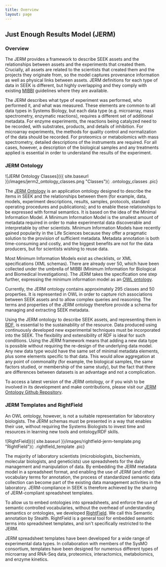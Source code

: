 ```yaml
---
title: Overview
layout: page
---
```


## Just Enough Results Model (JERM)

### Overview

The JERM provides a framework to describe SEEK assets and the relationships between assets and the experiments that created them. 
Crucially, all assets are related to the scientists that created them and the projects they originate from, 
so the model captures provenance information as well as physical links between assets. 
JERM definitions for each type of data in SEEK is different, but highly overlapping and they comply with existing [MIBBI](http://www.biosharing.org/standards/mibbi) guidelines where they are available.

The JERM describes what type of experiment was performed, who performed it, and what was measured. 
These elements are common to all data types in Systems Biology, 
but each data type (e.g. microarray, mass spectrometry, enzymatic reactions), requires a different set of additional metadata. 
For enzyme experiments, the reactions being catalyzed need to be recorded, with substrates, products, and details of inhibition. 
For microarray experiments, the methods for quality control and normalization of the data should be recorded. 
For proteomics or metabolomics with mass spectrometry, detailed descriptions of the instruments are required. 
For all cases, however, a description of the biological samples and any treatments applied is essential in order to understand 
the results of the experiment.

### JERM Ontology

![JERM Ontology Classes]({{ site.baseurl }}/images/jerm2_ontology_classes.png "Classes"){: .ontology_classes .pic}

The [JERM Ontology](https://bioportal.bioontology.org/ontologies/JERM) is an application ontology designed to describe the items in SEEK and the relationships between them 
(for example, data, models, experiment descriptions, results, samples, protocols, standard operating procedures and publications); 
and to enable these relationships to be expressed with formal semantics. 
It is based on the idea of the Minimal Information Model. 
A Minimum Information Model is the smallest amount of metadata required in order to make experimental data discoverable and 
interpretable by other scientists. Minimum Information Models have recently gained popularity in the Life Sciences because 
they offer a pragmatic solution to the provision of sufficient metadata. 
Metadata annotation is both time-consuming and costly, and the biggest benefits are not for the data producers, 
but for scientists wishing to reuse data.

Most Minimum Information Models exist as checklists, or XML specifications (XML schemas). There are already over 50, 
which have been collected under the umbrella of MIBBI (Minimum Information for Biological and Biomedical Investigations). 
The JERM takes the specification one step further, expressing the minimum information model as an [OWL ontology](http://en.wikipedia.org/wiki/Web_Ontology_Language).

Currently, the JERM ontology contains approximately 295 classes and 50 properties. 
It is represented in OWL in order to capture rich associations between SEEK assets and to allow complex queries and reasoning. 
The terms and properties of the JERM ontology therefore provide a schema for managing and extracting SEEK metadata.

Using the JERM ontology to describe SEEK assets, and representing them in [RDF](http://en.wikipedia.org/wiki/Resource_Description_Framework), 
is essential to the sustainability of the resource. 
Data produced using continuously developed new experimental techniques must be incorporated into the SEEK. 
The flexibility and extensibility of RDF is ideal for such conditions. Using the JERM framework means that adding a new data type is possible without requiring the re-design of the underlying data model. Any new data type would have the same set of minimal metadata elements, plus some elements specific to that data. This would allow aggregation at any point of commonality (for example, the biological samples, the same factors studied, or membership of the same study), but the fact that there are differences between datasets is an advantage and not a complication.

To access a latest version of the JERM ontology, or if you wish to be involved in its development and make contributions, 
please visit our [JERM Ontology Github Repository](https://github.com/FAIRdom/JERMOntology).

### JERM Templates and RightField

An OWL ontology, however, is not a suitable representation for laboratory biologists. 
The JERM schemas must be presented in a way that enables their use, 
without requiring the Systems Biologists to invest time and resources in learning new tools and ontology/RDF skills.

![RightField]({{ site.baseurl }}/images/rightfield-jerm-template.png "RightField"){: .rightfield_template .pic}

The majority of laboratory scientists (microbiologists, biochemists, 
molecular biologists, and geneticists) use spreadsheets for the daily management and manipulation of data. 
By embedding the JERM metadata model in a spreadsheet format, and enabling the use of JERM (and other) vocabulary terms for annotation, 
the process of standardized semantic data collection can become part of the existing data management activities in the laboratory. 
JERM-compliance in SEEK is therefore achieved by the sharing of JERM-compliant spreadsheet templates.

To allow us to embed ontologies into spreadsheets, and enforce the use of semantic controlled vocabularies, 
without the overhead of understanding semantics or ontologies, we developed [RightField](http://www.rightfield.org.uk/). We call this Semantic annotation by Stealth. RightField is a general tool for embedded semantic terms into spreadsheet templates, and isn't specifically restricted to the JERM.

JERM spreadsheet templates have been developed for a wide range of experimental data types. In collaboration with members of the SysMO consortium, templates have been designed for numerous different types of microarray and RNA-Seq data, proteomics, interactomics, metabolomics, and enzyme kinetics.